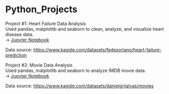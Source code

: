# Python_Projects



Project #1: Heart Failure Data Analysis <br> 
Used pandas, matplotlib and seaborn to clean, analyze, and visualize heart disease data. <br>
-> <a href="https://github.com/sarah-h1125/Python_Projects/blob/main/Heart%20Disease%20Dataset%20Analysis%20.ipynb">Jupyter Notebook</a>

Data source: https://www.kaggle.com/datasets/fedesoriano/heart-failure-prediction


Project #2: Movie Data Analysis <br>
Used pandas, matplotlib and seaborn to analyze IMDB movie data. <br>
-> <a href="https://github.com/sarah-h1125/Python_Projects/blob/main/Movie%20Data%20Analysis.ipynb">Jupyter Notebook</a>

Data source: https://www.kaggle.com/datasets/danielgrijalvas/movies


